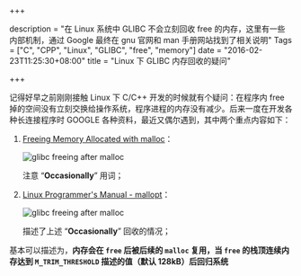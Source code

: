 +++

description = "在 Linux 系统中 GLIBC 不会立刻回收 free 的内存，这里有一些内部机制，通过 Google 最终在 gnu 官网和 man 手册网站找到了相关说明"
Tags = ["C", "CPP", "Linux", "GLIBC",  "free", "memory"]
date = "2016-02-23T11:25:30+08:00"
title = "Linux 下 GLIBC 内存回收的疑问"

+++

记得好早之前刚刚接触 Linux 下 C/C++ 开发的时候就有个疑问：在程序内 free 掉的空间没有立刻交换给操作系统，程序进程的内存没有减少。后来一度在开发各种长连接程序时 GOOGLE 各种资料，最近又偶尔遇到，其中两个重点内容如下：

1. [Freeing Memory Allocated with malloc](http://www.gnu.org/software/libc/manual/html_node/Freeing-after-Malloc.html)：

	![glibc freeing after malloc](/note/glibc-memory-freeing/freeing-with-malloc.gif)
	
	注意 “**Occasionally**” 用词；

2. [Linux Programmer's Manual - mallopt](http://man7.org/linux/man-pages/man3/mallopt.3.html)：

	![glibc freeing after malloc](/note/glibc-memory-freeing/mallopt.gif)
	
	描述了上述 “**Occasionally**” 回收的情况；

基本可以描述为，**内存会在 `free` 后被后续的 `malloc` 复用，当 `free` 的栈顶连续内存达到 `M_TRIM_THRESHOLD` 描述的值（默认 128kB）后回归系统**